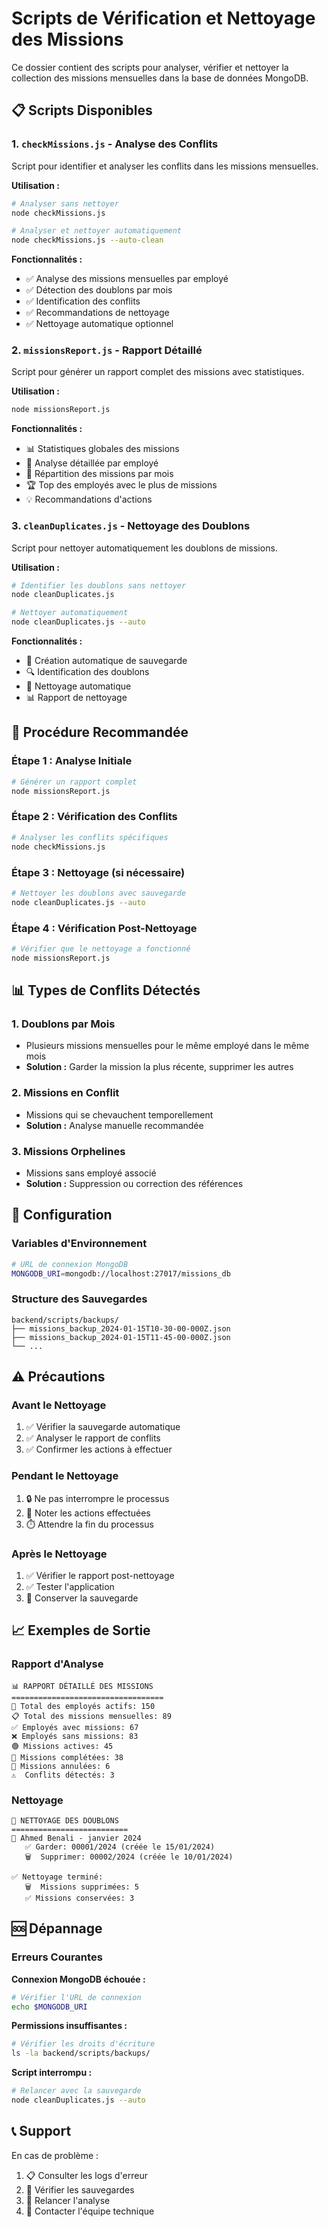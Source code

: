 # Scripts de Vérification et Nettoyage des Missions

Ce dossier contient des scripts pour analyser, vérifier et nettoyer la collection des missions mensuelles dans la base de données MongoDB.

## 📋 Scripts Disponibles

### 1. `checkMissions.js` - Analyse des Conflits
Script pour identifier et analyser les conflits dans les missions mensuelles.

**Utilisation :**
```bash
# Analyser sans nettoyer
node checkMissions.js

# Analyser et nettoyer automatiquement
node checkMissions.js --auto-clean
```

**Fonctionnalités :**
- ✅ Analyse des missions mensuelles par employé
- ✅ Détection des doublons par mois
- ✅ Identification des conflits
- ✅ Recommandations de nettoyage
- ✅ Nettoyage automatique optionnel

### 2. `missionsReport.js` - Rapport Détaillé
Script pour générer un rapport complet des missions avec statistiques.

**Utilisation :**
```bash
node missionsReport.js
```

**Fonctionnalités :**
- 📊 Statistiques globales des missions
- 👤 Analyse détaillée par employé
- 📅 Répartition des missions par mois
- 🏆 Top des employés avec le plus de missions
- 💡 Recommandations d'actions

### 3. `cleanDuplicates.js` - Nettoyage des Doublons
Script pour nettoyer automatiquement les doublons de missions.

**Utilisation :**
```bash
# Identifier les doublons sans nettoyer
node cleanDuplicates.js

# Nettoyer automatiquement
node cleanDuplicates.js --auto
```

**Fonctionnalités :**
- 💾 Création automatique de sauvegarde
- 🔍 Identification des doublons
- 🧹 Nettoyage automatique
- 📊 Rapport de nettoyage

## 🚀 Procédure Recommandée

### Étape 1 : Analyse Initiale
```bash
# Générer un rapport complet
node missionsReport.js
```

### Étape 2 : Vérification des Conflits
```bash
# Analyser les conflits spécifiques
node checkMissions.js
```

### Étape 3 : Nettoyage (si nécessaire)
```bash
# Nettoyer les doublons avec sauvegarde
node cleanDuplicates.js --auto
```

### Étape 4 : Vérification Post-Nettoyage
```bash
# Vérifier que le nettoyage a fonctionné
node missionsReport.js
```

## 📊 Types de Conflits Détectés

### 1. Doublons par Mois
- Plusieurs missions mensuelles pour le même employé dans le même mois
- **Solution :** Garder la mission la plus récente, supprimer les autres

### 2. Missions en Conflit
- Missions qui se chevauchent temporellement
- **Solution :** Analyse manuelle recommandée

### 3. Missions Orphelines
- Missions sans employé associé
- **Solution :** Suppression ou correction des références

## 🔧 Configuration

### Variables d'Environnement
```bash
# URL de connexion MongoDB
MONGODB_URI=mongodb://localhost:27017/missions_db
```

### Structure des Sauvegardes
```
backend/scripts/backups/
├── missions_backup_2024-01-15T10-30-00-000Z.json
├── missions_backup_2024-01-15T11-45-00-000Z.json
└── ...
```

## ⚠️ Précautions

### Avant le Nettoyage
1. ✅ Vérifier la sauvegarde automatique
2. ✅ Analyser le rapport de conflits
3. ✅ Confirmer les actions à effectuer

### Pendant le Nettoyage
1. 🔒 Ne pas interrompre le processus
2. 📝 Noter les actions effectuées
3. ⏱️ Attendre la fin du processus

### Après le Nettoyage
1. ✅ Vérifier le rapport post-nettoyage
2. ✅ Tester l'application
3. 💾 Conserver la sauvegarde

## 📈 Exemples de Sortie

### Rapport d'Analyse
```
📊 RAPPORT DÉTAILLÉ DES MISSIONS
==================================
👥 Total des employés actifs: 150
📋 Total des missions mensuelles: 89
✅ Employés avec missions: 67
❌ Employés sans missions: 83
🟢 Missions actives: 45
🔵 Missions complétées: 38
🔴 Missions annulées: 6
⚠️  Conflits détectés: 3
```

### Nettoyage
```
🧹 NETTOYAGE DES DOUBLONS
==========================
👤 Ahmed Benali - janvier 2024
   ✅ Garder: 00001/2024 (créée le 15/01/2024)
   🗑️  Supprimer: 00002/2024 (créée le 10/01/2024)

✅ Nettoyage terminé:
   🗑️  Missions supprimées: 5
   ✅ Missions conservées: 3
```

## 🆘 Dépannage

### Erreurs Courantes

**Connexion MongoDB échouée :**
```bash
# Vérifier l'URL de connexion
echo $MONGODB_URI
```

**Permissions insuffisantes :**
```bash
# Vérifier les droits d'écriture
ls -la backend/scripts/backups/
```

**Script interrompu :**
```bash
# Relancer avec la sauvegarde
node cleanDuplicates.js --auto
```

## 📞 Support

En cas de problème :
1. 📋 Consulter les logs d'erreur
2. 💾 Vérifier les sauvegardes
3. 🔄 Relancer l'analyse
4. 📧 Contacter l'équipe technique 